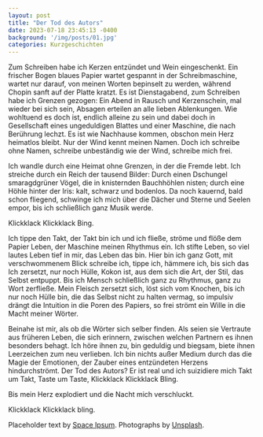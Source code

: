 ```yaml
---
layout: post
title: "Der Tod des Autors"
date: 2023-07-18 23:45:13 -0400
background: '/img/posts/01.jpg'
categories: Kurzgeschichten
---
```


<p>Zum Schreiben habe ich Kerzen entzündet und Wein eingeschenkt.
Ein frischer Bogen blaues Papier wartet gespannt in der
Schreibmaschine, wartet nur darauf, von meinen Worten bepinselt zu
werden, während Chopin sanft auf der Platte kratzt. Es ist
Dienstagabend, zum Schreiben habe ich Grenzen gezogen: Ein Abend
in Rausch und Kerzenschein, mal wieder bei sich sein, Absagen
erteilen an alle lieben Ablenkungen. Wie wohltuend es doch ist,
endlich alleine zu sein und dabei doch in Gesellschaft eines
ungeduldigen Blattes und einer Maschine, die nach Berührung lechzt.
Es ist wie Nachhause kommen, obschon mein Herz heimatlos bleibt.
Nur der Wind kennt meinen Namen. Doch ich schreibe ohne Namen,
schreibe unbeständig wie der Wind, schreibe mich frei.</p>

<p>Ich wandle durch eine Heimat ohne Grenzen, in der die Fremde lebt.
Ich streiche durch ein Reich der tausend Bilder: Durch einen
Dschungel smaragdgrüner Vögel, die in knisternden Bauchhöhlen
nisten; durch eine Höhle hinter der Iris: kalt, schwarz und bodenlos.
Da noch kauernd, bald schon fliegend, schwinge ich mich über die
Dächer und Sterne und Seelen empor, bis ich schließlich ganz Musik
werde.</p>

<p>Klickklack Klickklack Bing.</p>

<p>Ich tippe den Takt, der Takt bin ich und ich fließe, ströme und flöße dem Papier Leben, der Maschine meinen Rhythmus ein. Ich stifte Leben, so viel lautes Leben tief in mir, das Leben das bin. Hier bin ich ganz Gott, mit verschwommenem Blick schreibe ich, tippe ich, hämmere ich, bis sich das Ich zersetzt, nur noch Hülle, Kokon ist, aus dem sich die Art, der Stil, das Selbst entpuppt. Bis ich Mensch schließlich ganz zu Rhythmus, ganz zu Wort zerfließe. Mein Fleisch zersetzt sich, löst sich vom Knochen, bis ich nur noch Hülle bin, die das Selbst nicht zu halten vermag, so impulsiv drängt die Intuition in die Poren des Papiers, so frei strömt ein Wille in die Macht meiner Wörter.</p>

<p>Beinahe ist mir, als ob die Wörter sich selber finden. Als seien sie Vertraute aus früheren Leben, die sich erinnern, zwischen welchen Partnern es ihnen besonders behagt. Ich höre ihnen zu, bin geduldig und biegsam, biete ihnen Leerzeichen zum neu verlieben. Ich bin nichts außer Medium durch das die Magie der Emotionen, der Zauber eines entzündeten Herzens hindurchströmt. Der Tod des Autors? Er ist real und ich suizidiere mich Takt um Takt, Taste um Taste, Klickklack Klickklack Bling.</p>


<p>Bis mein Herz explodiert und die Nacht mich verschluckt.</p>
<p>Klickklack Klickklack bling.</p>


<p>Placeholder text by <a href="http://spaceipsum.com/">Space Ipsum</a>. Photographs by <a href="https://unsplash.com/">Unsplash</a>.</p>